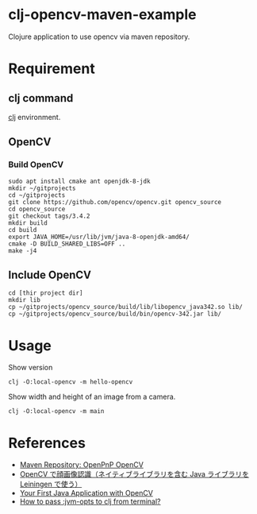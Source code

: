 # clj-opencv-maven-example
Clojure application to use opencv via maven repository.

# Requirement

## clj command
[clj](https://clojure.org/guides/getting_started) environment.

## OpenCV

### Build OpenCV
```
sudo apt install cmake ant openjdk-8-jdk
mkdir ~/gitprojects
cd ~/gitprojects
git clone https://github.com/opencv/opencv.git opencv_source
cd opencv_source
git checkout tags/3.4.2
mkdir build
cd build
export JAVA_HOME=/usr/lib/jvm/java-8-openjdk-amd64/
cmake -D BUILD_SHARED_LIBS=OFF ..
make -j4
```

## Include OpenCV
```
cd [thir project dir]
mkdir lib
cp ~/gitprojects/opencv_source/build/lib/libopencv_java342.so lib/
cp ~/gitprojects/opencv_source/build/bin/opencv-342.jar lib/
```

# Usage
Show version
```
clj -O:local-opencv -m hello-opencv
```

Show width and height of an image from a camera.
```
clj -O:local-opencv -m main
```

# References
- [Maven Repository: OpenPnP OpenCV](https://mvnrepository.com/artifact/org.openpnp/opencv)
- [OpenCV で顔画像認識（ネイティブライブラリを含む Java ライブラリを Leiningen で使う）](http://tnoda-clojure.tumblr.com/post/104179135029/opencv-%E3%81%A7%E9%A1%94%E7%94%BB%E5%83%8F%E8%AA%8D%E8%AD%98%E3%83%8D%E3%82%A4%E3%83%86%E3%82%A3%E3%83%96%E3%83%A9%E3%82%A4%E3%83%96%E3%83%A9%E3%83%AA%E3%82%92%E5%90%AB%E3%82%80-java-%E3%83%A9%E3%82%A4%E3%83%96%E3%83%A9%E3%83%AA%E3%82%92-leiningen)
- [Your First Java Application with OpenCV](https://opencv-java-tutorials.readthedocs.io/en/latest/02-first-java-application-with-opencv.html)
- [How to pass :jvm-opts to clj from terminal?](https://clojureverse.org/t/how-to-pass-jvm-opts-to-clj-from-terminal/1940)

